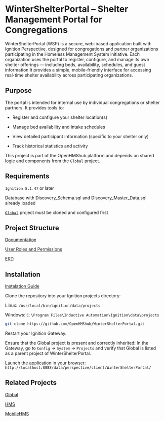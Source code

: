 # WinterShelterPortal – Shelter Management Portal for Congregations
WinterShelterPortal (WSP) is a secure, web-based application built with Ignition Perspective, designed for congregations and partner organizations participating in the Homeless Management System initiative.
Each organization uses the portal to register, configure, and manage its own shelter offerings — including beds, availability, schedules, and guest information
It provides a simple, mobile-friendly interface for accessing real-time shelter availability across participating organizations.

## Purpose
The portal is intended for internal use by individual congregations or shelter partners. It provides tools to:

* Register and configure your shelter location(s)

* Manage bed availability and intake schedules

* View detailed participant information (specific to your shelter only)

* Track historical statistics and activity

This project is part of the OpenHMShub platform and depends on shared logic and components from the `Global` project.

## Requirements
`Ignition 8.1.47` or later

Database with Discovery_Schema.sql and Discovery_Master_Data.sql already loaded

[`Global`](https://github.com/OpenHMShub/Global) project must be cloned and configured first

## Project Structure
[Documentation](https://github.com/OpenHMShub/Documentation/wiki/Winter-Shelter-Portal)

[User Roles and Permissions](https://github.com/OpenHMShub/Documentation/wiki/User-Roles-and-Permissions)

[ERD](https://github.com/OpenHMShub/Documentation/wiki/Entity-Relationship-Diagrams) 

## Installation
[Instalation Guide](https://github.com/OpenHMShub/Documentation/wiki/Instalation-Guide)

Clone the repository into your Ignition projects directory:

Linux:
`/usr/local/bin/ignition/data/projects`

Windows:
`C:\Program Files\Inductive Automation\Ignition\data\projects`

```bash
git clone https://github.com/OpenHMShub/WinterShelterPortal.git
```
Restart your Ignition Gateway.

Ensure that the Global project is present and correctly inherited:
In the Gateway, go to `Config` → `System` → `Projects` and verify that Global is listed as a parent project of WinterShelterPortal.

Launch the application in your browser:
`http://localhost:8088/data/perspective/client/WinterShelterPortal/`

## Related Projects
[Global](https://github.com/OpenHMShub/Global)

[HMS](https://github.com/OpenHMShub/HMS)

[MobileHMS](https://github.com/OpenHMShub/MobileHMS)
